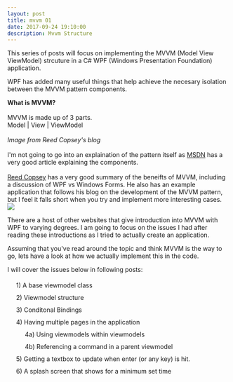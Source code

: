 ```yaml
---
layout: post
title: mvvm 01
date: 2017-09-24 19:10:00
description: Mvvm Structure
---
```


This series of posts will focus on implementing the MVVM (Model View ViewModel) strcuture in a C# WPF (Windows Presentation Foundation) application. 

WPF has added many useful things that help achieve the necesary isolation between the MVVM pattern components.

<div class="img_row">
     <div class="col two">
        <strong>What is MVVM?</strong><br><br>
        MVVM is made up of 3 parts. <br>
        Model | View | ViewModel<br><br>
        <i> Image from Reed Copsey's blog </i><br/><br/>
   I'm not going to go into an explaination of the pattern itself as <a href="https://msdn.microsoft.com/en-gb/library/hh848246.aspx">MSDN</a> has a very good article explaining the components. <br/><br>
        <a href="http://reedcopsey.com/2010/01/06/better-user-and-developer-experiences-from-windows-forms-to-wpf-with-mvvm-part-7-mvvm/">Reed Copsey</a> has a very good summary of the beneifts of MVVM, including a discussion of WPF vs Windows Forms. 
He also has an example application that follows his blog on the development of the MVVM pattern, but I feel it falls short when you try and implement more interesting cases. 
        </div>
   <img class="col one" src="{{ site.baseurl }}/img/MVVM.png">
</div>

There are a host of other websites that give introduction into MVVM with WPF to varying degrees. I am going to focus on the issues I had after reading these introductions as I tried to actually create an application.

Assuming that you've read around the topic and think MVVM is the way to go, lets have a look at how we actually implement this in the code. 

I will cover the issues below in following posts:
<div style="margin-left:20px; line-height:200%;">
1) A base viewmodel class<br>
2) Viewmodel structure<br>
3) Conditonal Bindings <br>
4) Having multiple pages in the application<br>
<div style="margin-left:20px;">
4a) Using viewmodels within viewmodels<br>
4b) Referencing a command in a parent viewmodel<br>
</div>
5) Getting a textbox to update when enter (or any key) is hit. <br>
6) A splash screen that shows for a minimum set time <br>
</div>
